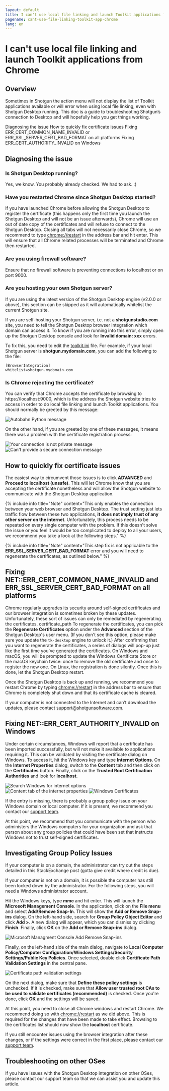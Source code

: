 ```yaml
---
layout: default
title: I can't use local file linking and launch Toolkit applications from Chrome
pagename: cant-use-file-linking-toolkit-app-chrome 
lang: en
---
```


# I can't use local file linking and launch Toolkit applications from Chrome

## Overview

Sometimes in Shotgun the action menu will not display the list of Toolkit applications available or will error when using local file linking, even with Shotgun Desktop running.  This doc is a guide to troubleshooting Shotgun’s connection to Desktop and will hopefully help you get things working.

Diagnosing the issue
How to quickly fix certificate issues
Fixing ERR_CERT_COMMON_NAME_INVALID or ERR_SSL_SERVER_CERT_BAD_FORMAT on all platforms
Fixing ERR_CERT_AUTHORITY_INVALID on Windows

## Diagnosing the issue

### Is Shotgun Desktop running?

Yes, we know. You probably already checked. We had to ask. :)

### Have you restarted Chrome since Shotgun Desktop started?

If you have launched Chrome before allowing the Shotgun Desktop to register the certificate (this happens only the first time you launch the Shotgun Desktop and will not be an issue afterwards), Chrome will use an out of date copy of the certificates and will refuse to connect to the Shotgun Desktop. Closing all tabs will not necessarily close Chrome, so we recommend to type [chrome://restart](chrome://restart/) in the address bar and hit enter. This will ensure that all Chrome related processes will be terminated and Chrome then restarted.

### Are you using firewall software?

Ensure that no firewall software is preventing connections to localhost or on port 9000.

### Are you hosting your own Shotgun server?

If you are using the latest version of the Shotgun Desktop engine (v2.0.0 or above), this section can be skipped as it will automatically whitelist the current Shotgun site.

If you are self-hosting your Shotgun server, i.e. not a **shotgunstudio.com** site, you need to tell the Shotgun Desktop browser integration which domain can access it. To know if you are running into this error, simply open up the Shotgun Desktop console and look for **Invalid domain: xxx** errors.

To fix this, you need to edit the [toolkit.ini](https://support.shotgunsoftware.com/hc/en-us/articles/219040668-Shotgun-Desktop-Download-and-Setup#Advanced%20Installation%20Topics) file. For example, if your local Shotgun server is **shotgun.mydomain.com**, you can add the following to the file:

    [BrowserIntegration]
    whitelist=shotgun.mydomain.com

### Is Chrome rejecting the certificate?

You can verify that Chrome accepts the certificate by browsing to https://localhost:9000, which is the address the Shotgun website tries to access in order to do local file linking and launch Toolkit applications. You should normally be greeted by this message:

![Autobahn Python message](../../../images/quick-answers/troubleshooting/autobahn-python.png)

On the other hand, if you are greeted by one of these messages, it means there was a problem with the certificate registration process: 

![Your connection is not private message](../../../images/quick-answers/troubleshooting/your-connection-is-not-private-chrome.png)
![Can't provide a secure connection message](../../../images/quick-answers/troubleshooting/cant-provide-sceure-connection-chrome.png)

## How to quickly fix certificate issues

The easiest way to circumvent those issues is to click **ADVANCED** and **Proceed to localhost (unsafe)**. This will let Chrome know that you are accepting the certificate nonetheless and will allow the Shotgun website to communicate with the Shotgun Desktop application. 

{% include info title="Note" content="This only enables the connection between your web browser and Shotgun Desktop. The trust setting just lets traffic flow between these two applications, **it does not imply trust of any other server on the internet**. Unfortunately, this process needs to be repeated on every single computer with the problem. If this doesn't solve the issue or you feel it would be too complicated to deploy to all your users, we recommend you take a look at the following steps." %}

{% include info title="Note" content="This step fix is not applicable to the **ERR_SSL_SERVER_CERT_BAD_FORMAT** error and you will need to regenerate the certificates, as outlined below." %}

## Fixing NET::ERR_CERT_COMMON_NAME_INVALID and ERR_SSL_SERVER_CERT_BAD_FORMAT on all platforms

Chrome regularly upgrades its security around self-signed certificates and our browser integration is sometimes broken by these updates. Unfortunately, these sort of issues can only be remediated by regenerating the certificates.
certificate_path
To regenerate the certificates, you can pick the **Regenerate Certificates** option under the **Advanced** section of the Shotgun Desktop's user menu. (If you don't see this option, please make sure you update the `tk-desktop` engine to unlock it.) After confirming that you want to regenerate the certificates, a series of dialogs will pop-up just like the first time you've generated the certificates. On Windows and macOS, you will be prompted to update the Windows Certificate Store or the macOS keychain twice: once to remove the old certificate and once to register the new one. On Linux, the registration is done silently. Once this is done, let the Shotgun Desktop restart.

Once the Shotgun Desktop is back up and running, we recommend you restart Chrome by typing [chrome://restart](chrome://restart/) in the address bar to ensure that Chrome is completely shut down and that its certificate cache is cleared.

If your computer is not connected to the Internet and can’t download the updates, please contact support@shotgunsoftware.com.

## Fixing NET::ERR_CERT_AUTHORITY_INVALID on Windows

Under certain circumstances, Windows will report that a certificate has been imported successfully, but will not make it available to applications requiring it. This can be validated by visiting the certificate dialog on Windows. To access it, hit the Windows key and type **Internet Options**. On the **Internet Properties** dialog, switch to the **Content** tab and then click on the **Certificates** button. Finally, click on the **Trusted Root Certification Authorities** and look for **localhost**.

![Search Windows for internet options](../../../images/quick-answers/troubleshooting/windows-search-internet-options.png)
![Content tab of the internet properties](../../../images/quick-answers/troubleshooting/windows-internet-properties.png)
![Windows Certificates](../../../images/quick-answers/troubleshooting/windows-certificates.png)

If the entry is missing, there is probably a group policy issue on your Windows domain or local computer. If it is present, we recommend you contact our [support team](support@shotgunsoftware.com).

At this point, we recommend that you communicate with the person who administers the Windows computers for your organization and ask that person about any group policies that could have been set that instructs Windows not to trust self-signed certificates.

## Investigating Group Policy Issues

If your computer is on a domain, the administrator can try out the steps detailed in this StackExchange post (gotta give credit where credit is due).

If your computer is not on a domain, it is possible the computer has still been locked down by the administrator. For the following steps, you will need a Windows administrator account.

Hit the Windows keys, type **mmc** and hit enter. This will launch the **Microsoft Management Console**. In the application, click on the **File menu** and select **Add\Remove Snap-In**. This will show the **Add or Remove Snap-ins** dialog. On the left-hand side, search for **Group Policy Object Editor** and click **Add >**. A new dialog will appear, which you can dismiss by clicking **Finish**. Finally, click **OK** on the **Add or Remove Snap-ins** dialog.

![Microsoft Managment Console Add Remove Snap-ins](../../../images/quick-answers/troubleshooting/microsoft-management-console.png)

Finally, on the left-hand side of the main dialog, navigate to **Local Computer Policy/Computer Configuration/Windows Settings/Security Settings/Public Key Policies**. Once selected, double click **Certificate Path Validation Settings** in the central pane.

![Certificate path validation settings](../../../images/quick-answers/troubleshooting/certificate-path-valiation-settings.png)

On the next dialog, make sure that **Define these policy settings** is unchecked. If it is checked, make sure that **Allow user trusted root CAs to be used to validate certificates (recommended)** is checked. Once you're done, click **OK** and the settings will be saved.

At this point, you need to close all Chrome windows and restart Chrome. We recommend doing so with [chrome://restart](chrome://restart) as we did above. This is required for the changes that have been made to take effect. Browsing to the certificates list should now show the **localhost** certificate.

If you still encounter issues using the browser integration after these changes, or if the settings were correct in the first place, please contact our [support team](support@shotgunsoftware.com).

## Troubleshooting on other OSes

If you have issues with the Shotgun Desktop integration on other OSes, please contact our support team so that we can assist you and update this article.
